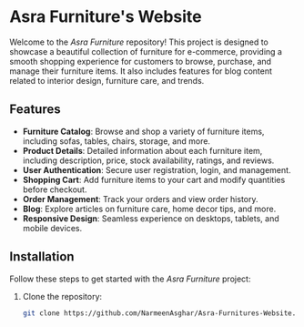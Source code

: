 # Asra Furniture's Website

Welcome to the *Asra Furniture* repository! This project is designed to showcase a beautiful collection of furniture for e-commerce, providing a smooth shopping experience for customers to browse, purchase, and manage their furniture items. It also includes features for blog content related to interior design, furniture care, and trends.


## Features

- **Furniture Catalog**: Browse and shop a variety of furniture items, including sofas, tables, chairs, storage, and more.
- **Product Details**: Detailed information about each furniture item, including description, price, stock availability, ratings, and reviews.
- **User Authentication**: Secure user registration, login, and management.
- **Shopping Cart**: Add furniture items to your cart and modify quantities before checkout.
- **Order Management**: Track your orders and view order history.
- **Blog**: Explore articles on furniture care, home decor tips, and more.
- **Responsive Design**: Seamless experience on desktops, tablets, and mobile devices.


## Installation

Follow these steps to get started with the *Asra Furniture* project:

1. Clone the repository:
   ```bash
   git clone https://github.com/NarmeenAsghar/Asra-Furnitures-Website.git
